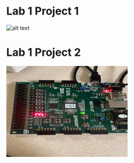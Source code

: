 # Lab 1 Project 1

![alt text](https://github.com/mpiasevo/dsd/blob/main/Labs/lab1/IMG_4868.gif "Lab 1 Project 1")

# Lab 1 Project 2

![alt text](https://github.com/mpiasevo/dsd/blob/main/Labs/lab1/IMG_4869.gif "Lab 1 Project 2")

